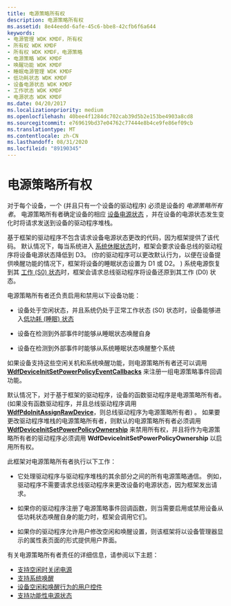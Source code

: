 ```yaml
---
title: 电源策略所有权
description: 电源策略所有权
ms.assetid: 8e44eedd-6afe-45c6-bbe8-42cfb6f6a644
keywords:
- 电源管理 WDK KMDF，所有权
- 所有权 WDK KMDF
- 所有权 WDK KMDF，电源策略
- 电源策略 WDK KMDF
- 唤醒功能 WDK KMDF
- 睡眠电源管理 WDK KMDF
- 低功耗状态 WDK KMDF
- 设备电源状态 WDK KMDF
- 工作状态 WDK KMDF
- 电源状态 WDK KMDF
ms.date: 04/20/2017
ms.localizationpriority: medium
ms.openlocfilehash: 40bee4f1284dc702cab39d5b2e153be4903a8cd8
ms.sourcegitcommit: e769619bd37e04762c77444e8b4ce9fe86ef09cb
ms.translationtype: MT
ms.contentlocale: zh-CN
ms.lasthandoff: 08/31/2020
ms.locfileid: "89190345"
---
```

# <a name="power-policy-ownership"></a>电源策略所有权


对于每个设备，一个 (并且只有一个设备的驱动程序) 必须是设备的 *电源策略所有者*。 电源策略所有者确定设备的相应 [设备电源状态](../kernel/device-power-states.md) ，并在设备的电源状态发生变化时将请求发送到设备的驱动程序堆栈。

基于框架的驱动程序不包含请求设备电源状态更改的代码，因为框架提供了该代码。 默认情况下，每当系统进入 [系统休眠状态](../kernel/system-sleeping-states.md)时，框架会要求设备总线的驱动程序将设备电源状态降低到 D3。  (你的驱动程序可以更改默认行为，以便在设备提供唤醒功能的情况下，框架将设备的睡眠状态设置为 D1 或 D2。 ) 系统电源恢复到其 [工作 (S0) 状态](../kernel/system-working-state-s0.md)时，框架会请求总线驱动程序将设备还原到其工作 (D0) 状态。

电源策略所有者还负责启用和禁用以下设备功能：

-   设备处于空闲状态，并且系统仍处于正常工作状态 (S0) 状态时，设备能够进入[低功耗 (睡眠) 状态](../kernel/device-sleeping-states.md)

-   设备在检测到外部事件时能够从睡眠状态唤醒自身

-   设备在检测到外部事件时能够从系统睡眠状态唤醒整个系统

如果设备支持这些空闲关机和系统唤醒功能，则电源策略所有者还可以调用 [**WdfDeviceInitSetPowerPolicyEventCallbacks**](/windows-hardware/drivers/ddi/wdfdevice/nf-wdfdevice-wdfdeviceinitsetpowerpolicyeventcallbacks) 来注册一组电源策略事件回调功能。

默认情况下，对于基于框架的驱动程序，设备的函数驱动程序是电源策略所有者。  (如果没有函数驱动程序，并且总线驱动程序调用 [**WdfPdoInitAssignRawDevice**](/windows-hardware/drivers/ddi/wdfpdo/nf-wdfpdo-wdfpdoinitassignrawdevice)，则总线驱动程序为电源策略所有者) 。 如果要更改驱动程序堆栈的电源策略所有者，则默认的电源策略所有者必须调用 [**WdfDeviceInitSetPowerPolicyOwnership**](/windows-hardware/drivers/ddi/wdfdevice/nf-wdfdevice-wdfdeviceinitsetpowerpolicyownership) 来禁用所有权，并且将作为电源策略所有者的驱动程序必须调用 **WdfDeviceInitSetPowerPolicyOwnership** 以启用所有权。

此框架对电源策略所有者执行以下工作：

-   它处理驱动程序与驱动程序堆栈的其余部分之间的所有电源策略通信。 例如，驱动程序不需要请求总线驱动程序来更改设备的电源状态，因为框架发出请求。

-   如果你的驱动程序注册了电源策略事件回调函数，则当需要启用或禁用设备从低功耗状态唤醒自身的能力时，框架会调用它们。

-   如果你的驱动程序允许用户修改空闲和唤醒设置，则该框架将以设备管理器显示的属性表页面的形式提供用户界面。

有关电源策略所有者责任的详细信息，请参阅以下主题：

-   [支持空闲时关闭电源](supporting-idle-power-down.md)
-   [支持系统唤醒](supporting-system-wake-up.md)
-   [设备空闲和唤醒行为的用户控件](user-control-of-device-idle-and-wake-behavior.md)
-   [支持功能性电源状态](supporting-functional-power-states.md)

 

